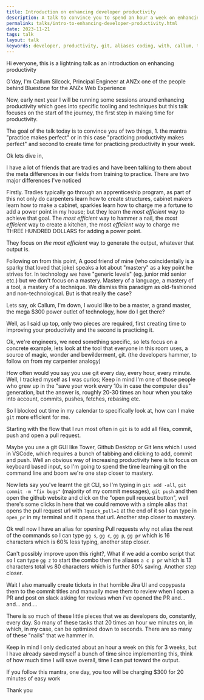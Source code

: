 ```yaml
---
title: Introduction on enhancing developer productivity
description: A talk to convince you to spend an hour a week on enhancing your productivity
permalink: talks/intro-to-enhancing-developer-productivity.html
date: 2023-11-21
tags: talk
layout: talk
keywords: developer, productivity, git, aliases coding, with, callum, talk, lightning, mastery
---
```


Hi everyone, this is a lightning talk as an introduction on enhancing productivity

G'day, I'm Callum Silcock, Principal Engineer at ANZx one of the people behind Bluestone for the ANZx Web Experience

Now, early next year I will be running some sessions around enhancing productivity which goes into specific tooling and techniques but this talk focuses on the start of the journey, the first step in making time for productivity.

The goal of the talk today is to convince you of two things, 1. the mantra "practice makes perfect" or in this case "practicing productivity makes perfect" and second to create time for practicing productivity in your week.

Ok lets dive in,

I have a lot of friends that are tradies and have been talking to them about the meta differences in our fields from training to practice. There are two major differences I've noticed 

Firstly. Tradies typically go through an apprenticeship program, as part of this not only do carpenters learn how to create structures, cabinet makers learn how to make a cabinet, sparkies learn how to charge me a fortune to add a power point in my house; 
but they learn the *most efficient* way to achieve that goal. The *most efficient* way to hammer a nail, the *most efficient* way to create a kitchen, the most *efficient* way to charge me THREE HUNDRED DOLLARS for adding a power point.

They focus on *the most efficient* way to generate the output, whatever that output is.

Following on from this point, A good friend of mine (who coincidentally is a sparky that loved that joke) speaks a lot about "mastery" as a key point he strives for. In technology we have "generic levels" (eg. junior mid senior etc.) but we don't focus on a mastery. Mastery of a language, a mastery of a tool, a mastery of a technique. We dismiss this paradigm as old-fashioned and non-technological. But is that really the case?

Lets say, ok Callum, I'm down, I would like to be a master, a grand master, the mega $300 power outlet of technology, how do I get there?

Well, as I said up top, only two pieces are required, first creating time to improving your productivity and the second is practicing it.

Ok, we're engineers, we need something specific, so lets focus on a concrete example, lets look at the tool that everyone in this room uses, a source of magic, wonder and bewilderment, git. (the developers hammer, to follow on from my carpenter analogy)

How often would you say you use git every day, every hour, every minute. Well, I tracked myself as I was curios;
Keep in mind I'm one of those people who grew up in the "save your work every 10s in case the computer dies" generation, but the answer is, roughly 20-30 times an hour when you take into account, commits, pushes, fetches, rebasing etc.

So I blocked out time in my calendar to specifically look at, how can I make `git` more efficient for me. 

Starting with the flow that I run most often in `git` is to add all files, commit, push and open a pull request.

Maybe you use a git GUI like Tower, Github Desktop or Git lens which I used in VSCode, which requires a bunch of tabbing and clicking to add, commit and push. Well an obvious way of increasing productivity here is to focus on keyboard based input, so I'm going to spend the time learning git on the command line and boom we're one step closer to mastery.

Now lets say you've learnt the git CLI, so I'm typing in `git add -all`, `git commit -m "fix bugs"` (majority of my commit messages), `git push` and then open the github website and click on the "open pull request button", well there's some clicks in here that we could remove with a simple alias that opens the pull request url with `?quick_pull=1`  at the end of it so I can type in `open_pr` in my terminal and it opens that url. Another step closer to mastery.

Ok well now I have an alias for opening Pull requests why not alias the rest of the commands so I can type `gg s`,  `gg c`, `gg p`, `gg pr` which is 16 characters which is 60% less typing, another step closer.

Can't possibly improve upon this right?, What if we add a combo script that so I can type `gg z` to start the combo then the aliases `a c p pr` which is 13 characters total vs 80 characters which is further 80% saving. Another step closer.

Wait I also manually create tickets in that horrible Jira UI  and copypasta them to the commit titles and manually move them to review when I open a PR and post on slack asking for reviews when i've opened the PR and... and... and....

There is so much of these little pieces that we as developers do, constantly, every day. So many of these tasks that 20 times an hour we minutes on, in which, in my case, can be optimized down to seconds. There are so many of these "nails" that we hammer in.

Keep in mind I only dedicated about an hour a week on this for 3 weeks, but I have already saved myself a bunch of time since implementing this, think of how much time I will save overall, time I can put toward the output.

If you follow this mantra, one day, you too will be charging $300 for 20 minutes of easy work

Thank you
